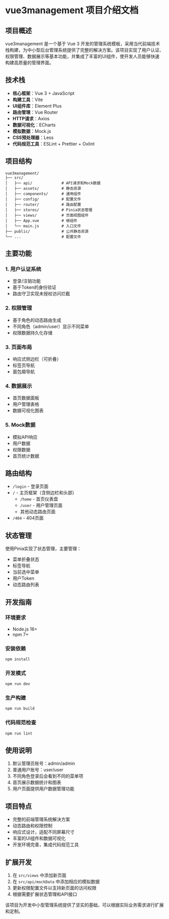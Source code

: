# vue3management 项目介绍文档

## 项目概述
vue3management 是一个基于 Vue 3 开发的管理系统模板，采用当代前端技术栈构建，为中小型后台管理系统提供了完整的解决方案。该项目实现了用户认证、权限管理、数据展示等基本功能，并集成了丰富的UI组件，使开发人员能够快速构建高质量的管理界面。

## 技术栈

- **核心框架**：Vue 3 + JavaScript
- **构建工具**：Vite
- **UI组件库**：Element Plus
- **路由管理**：Vue Router
- **HTTP请求**：Axios
- **数据可视化**：ECharts
- **模拟数据**：Mock.js
- **CSS预处理器**：Less
- **代码规范工具**：ESLint + Prettier + Oxlint

## 项目结构

```
vue3management/
├── src/
│   ├── api/             # API请求和Mock数据
│   ├── assets/          # 静态资源
│   ├── components/      # 通用组件
│   ├── config/          # 配置文件
│   ├── router/          # 路由配置
│   ├── stores/          # Pinia状态管理
│   ├── views/           # 页面视图组件
│   ├── App.vue          # 根组件
│   └── main.js          # 入口文件
├── public/              # 公共静态资源
└── ...                  # 配置文件
```

## 主要功能

### 1. 用户认证系统
- 登录/注销功能
- 基于Token的身份验证
- 路由守卫实现未授权访问拦截

### 2. 权限管理
- 基于角色的动态路由生成
- 不同角色（admin/user）显示不同菜单
- 权限数据持久化存储

### 3. 页面布局
- 响应式侧边栏（可折叠）
- 标签页导航
- 面包屑导航

### 4. 数据展示
- 首页数据面板
- 用户管理表格
- 数据可视化图表

### 5. Mock数据
- 模拟API响应
- 用户数据
- 权限数据
- 首页统计数据

## 路由结构
- `/login` - 登录页面
- `/` - 主页框架（含侧边栏和头部）
  - `/home` - 首页仪表盘
  - `/user` - 用户管理页面
  - 其他动态路由页面
- `/404` - 404页面

## 状态管理
使用Pinia实现了状态管理，主要管理：
- 菜单折叠状态
- 标签导航
- 当前选中菜单
- 用户Token
- 动态路由列表

## 开发指南

### 环境要求
- Node.js 16+
- npm 7+

### 安装依赖
```bash
npm install
```

### 开发模式
```bash
npm run dev
```

### 生产构建
```bash
npm run build
```

### 代码规范检查
```bash
npm run lint
```

## 使用说明
1. 默认管理员账号：admin/admin
2. 普通用户账号：user/user
3. 不同角色登录后会看到不同的菜单项
4. 首页展示数据统计和图表
5. 用户页面提供用户数据管理功能

## 项目特点
- 完整的前端管理系统解决方案
- 动态路由和权限控制
- 响应式设计，适配不同屏幕尺寸
- 丰富的UI组件和数据可视化
- 开发环境完善，集成代码规范工具

## 扩展开发
1. 在 `src/views` 中添加新页面
2. 在 `src/api/mockData` 中添加相应的模拟数据
3. 更新权限配置文件以支持新页面的访问权限
4. 根据需要扩展状态管理和API接口

该项目为开发中小型管理系统提供了坚实的基础，可以根据实际业务需求进行扩展和定制。
